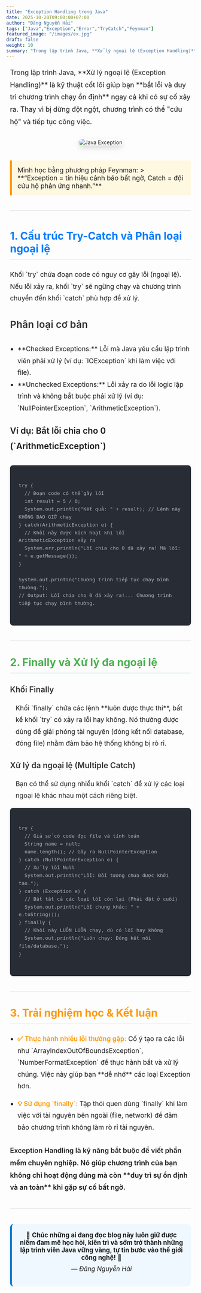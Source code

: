 ```yaml
---
title: "Exception Handling trong Java"
date: 2025-10-20T09:00:00+07:00
author: "Đăng Nguyễn Hải"
tags: ["Java","Exception","Error","TryCatch","Feynman"]
featured_image: "/images/ex.jpg"
draft: false
weight: 10
summary: "Trong lập trình Java, **Xử lý ngoại lệ (Exception Handling)** là kỹ thuật cốt lõi giúp bạn **bắt lỗi và duy trì chương trình chạy ổn định** ngay cả khi có sự cố xảy ra. Thay vì bị dừng đột ngột, chương trình có thể cứu hộ và tiếp tục công việc."
---
```


<div style="max-width: 950px; margin: 0 auto; padding: 0 10px;">
    
<p style="font-size: 1.3em; line-height: 1.8; margin-bottom: 30px;">
    Trong lập trình Java, **Xử lý ngoại lệ (Exception Handling)** là kỹ thuật cốt lõi giúp bạn **bắt lỗi và duy trì chương trình chạy ổn định** ngay cả khi có sự cố xảy ra. Thay vì bị dừng đột ngột, chương trình có thể "cứu hộ" và tiếp tục công việc.
</p>

<div style="text-align: center; margin-bottom: 40px;">
    <img src="/dangcode-blog/images/exc.png" alt="Java Exception" style="max-width: 90%; height: auto; border-radius: 10px; box-shadow: 0 6px 15px rgba(0, 0, 0, 0.15);">
</div>

<div style="padding: 15px; border-left: 5px solid #ff9800; background-color: #fff8e1; margin: 30px 0; font-size: 1.25em;">
    Mình học bằng phương pháp Feynman: 
    > **“Exception = tín hiệu cảnh báo bất ngờ, Catch = đội cứu hộ phản ứng nhanh.”**
</div>

<hr style="border: 0; height: 1px; background-color: #ddd; margin: 40px 0;">

<h2 style="color: #007bff; border-bottom: 3px solid #e0f7fa; padding-bottom: 10px; margin-top: 50px; font-weight: 700; font-size: 2.0em;">
    1. Cấu trúc Try-Catch và Phân loại ngoại lệ
</h2>
<div style="font-size: 1.25em; line-height: 1.8; margin-bottom: 30px;">
    <p>
        Khối `try` chứa đoạn code có nguy cơ gây lỗi (ngoại lệ). Nếu lỗi xảy ra, khối `try` sẽ ngừng chạy và chương trình chuyển đến khối `catch` phù hợp để xử lý.
    </p>
    
  <h3 style="color: #333; font-weight: 600; font-size: 1.5em; margin-top: 30px;">
        Phân loại cơ bản
  </h3>
  <ul style="list-style-type: disc; padding-left: 20px;">
        <li>**Checked Exceptions:** Lỗi mà Java yêu cầu lập trình viên phải xử lý (ví dụ: `IOException` khi làm việc với file).</li>
        <li>**Unchecked Exceptions:** Lỗi xảy ra do lỗi logic lập trình và không bắt buộc phải xử lý (ví dụ: `NullPointerException`, `ArithmeticException`).</li>
   </ul>

  <p style="font-size: 1.3em; font-weight: 600; margin-top: 25px;">Ví dụ: Bắt lỗi chia cho 0 (`ArithmeticException`)</p>
</div>

<pre style="background-color: #282c34; color: #abb2bf; padding: 1.5em; border-radius: 8px; overflow-x: auto; font-size: 1.1em; line-height: 1.6;">
<code class="language-java">
try {
  // Đoạn code có thể gây lỗi
  int result = 5 / 0; 
  System.out.println("Kết quả: " + result); // Lệnh này KHÔNG BAO GIỜ chạy
} catch(ArithmeticException e) {
  // Khối này được kích hoạt khi lỗi ArithmeticException xảy ra
  System.err.println("Lỗi chia cho 0 đã xảy ra! Mã lỗi: " + e.getMessage());
}

System.out.println("Chương trình tiếp tục chạy bình thường.");
// Output: Lỗi chia cho 0 đã xảy ra!... Chương trình tiếp tục chạy bình thường.
</code>
</pre>

  <hr style="border: 0; height: 1px; background-color: #ddd; margin: 40px 0;">

  <h2 style="color: #4CAF50; border-bottom: 3px solid #e8f5e9; padding-bottom: 10px; margin-top: 40px; font-weight: 700; font-size: 2.0em;">
      2. Finally và Xử lý đa ngoại lệ
  </h2>
  <h3 style="color: #333; font-weight: 600; font-size: 1.5em; margin-top: 30px;">
      Khối Finally
  </h3>
  <div style="font-size: 1.25em; line-height: 1.8; margin-left: 15px;">
      <p>Khối `finally` chứa các lệnh **luôn được thực thi**, bất kể khối `try` có xảy ra lỗi hay không. Nó thường được dùng để giải phóng tài nguyên (đóng kết nối database, đóng file) nhằm đảm bảo hệ thống không bị rò rỉ.</p>
  </div>

  <h3 style="color: #333; font-weight: 600; font-size: 1.5em; margin-top: 30px;">
      Xử lý đa ngoại lệ (Multiple Catch)
  </h3>
  <div style="font-size: 1.25em; line-height: 1.8; margin-left: 15px;">
      <p>Bạn có thể sử dụng nhiều khối `catch` để xử lý các loại ngoại lệ khác nhau một cách riêng biệt.</p>
  </div>

<pre style="background-color: #282c34; color: #abb2bf; padding: 1.5em; border-radius: 8px; overflow-x: auto; font-size: 1.1em; line-height: 1.6;">
<code class="language-java">
try {
  // Giả sử có code đọc file và tính toán
  String name = null;
  name.length(); // Gây ra NullPointerException
} catch (NullPointerException e) {
  // Xử lý lỗi Null
  System.out.println("Lỗi: Đối tượng chưa được khởi tạo.");
} catch (Exception e) {
  // Bắt tất cả các loại lỗi còn lại (Phải đặt ở cuối)
  System.out.println("Lỗi chung khác: " + e.toString());
} finally {
  // Khối này LUÔN LUÔN chạy, dù có lỗi hay không
  System.out.println("Luôn chạy: Đóng kết nối file/database.");
}
</code>
</pre>

  <hr style="border: 0; height: 1px; background-color: #ddd; margin: 40px 0;">

  <h2 style="color: #ff9800; border-bottom: 3px solid #fff3e0; padding-bottom: 10px; margin-top: 40px; font-weight: 700; font-size: 2.0em;">
      3. Trải nghiệm học & Kết luận
  </h2>
  <div style="font-size: 1.25em; line-height: 1.8; margin-bottom: 30px;">
      <ul style="list-style-type: disc; padding-left: 20px;">
          <li style="margin-bottom: 15px;"><span style="font-weight: 600; color: #ff9800;">✅ Thực hành nhiều lỗi thường gặp:</span> Cố ý tạo ra các lỗi như `ArrayIndexOutOfBoundsException`, `NumberFormatException` để thực hành bắt và xử lý chúng. Việc này giúp bạn **dễ nhớ** các loại Exception hơn.</li>
          <li style="margin-bottom: 15px;"><span style="font-weight: 600; color: #ff9800;">💡 Sử dụng `finally`:</span> Tập thói quen dùng `finally` khi làm việc với tài nguyên bên ngoài (file, network) để đảm bảo chương trình không làm rò rỉ tài nguyên.</li>
      </ul>
  </div>
  
  <p style="font-size: 1.3em; line-height: 1.8; margin-bottom: 30px; font-weight: 600;">
      Exception Handling là kỹ năng bắt buộc để viết phần mềm chuyên nghiệp. Nó giúp chương trình của bạn không chỉ hoạt động đúng mà còn **duy trì sự ổn định và an toàn** khi gặp sự cố bất ngờ.
  </p>

  <hr style="border: 0; height: 1px; background-color: #ddd; margin: 40px 0;">

  <div style="text-align:center; background:#f0f8ff; border-left:5px solid #007acc; border-radius:10px; padding:20px; font-size:1.2em; margin-bottom: 40px;">
      🎯 <strong>Chúc những ai đang đọc blog này luôn giữ được niềm đam mê học hỏi, kiên trì và sớm trở thành những lập trình viên Java vững vàng, tự tin bước vào thế giới công nghệ!</strong> 🚀  
      <p style="margin-top: 10px;"><em>— Đăng Nguyễn Hải</em></p>
  </div>
</div>
